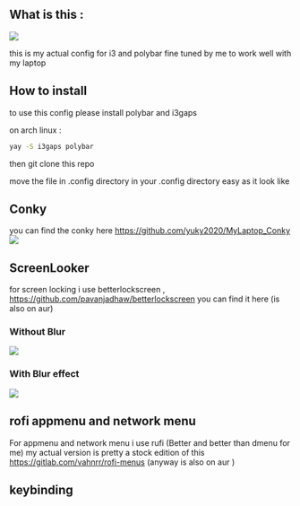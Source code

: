 ## What is this :

![](https://raw.githubusercontent.com/yuky2020/My-i3gaps-config-polybar/main/my%20unixp.png)

this is my actual config for i3 and polybar fine tuned by me to work well with my laptop 

## How to install

to use this config please install polybar and i3gaps

on arch linux :

```bash
yay -S i3gaps polybar
```

then git clone this repo 

move the file in .config directory in your .config directory easy as it look like 

## Conky 
you can find the conky here 
https://github.com/yuky2020/MyLaptop_Conky
![](https://raw.githubusercontent.com/yuky2020/My-i3gaps-config-polybar/main/see%20conky%20.png)


## ScreenLooker 
for screen locking i use betterlockscreen , 
https://github.com/pavanjadhaw/betterlockscreen you can find it here (is also on aur)
###  Without Blur
![](https://raw.githubusercontent.com/yuky2020/My-i3gaps-config-polybar/main/ScreenLocked%20.png)
### With  Blur effect
![](https://raw.githubusercontent.com/yuky2020/My-i3gaps-config-polybar/main/Screen%20locked%20blurred.png)


## rofi appmenu and network menu 
For appmenu and network menu i use rufi (Better and better than dmenu for me) 
my actual version is pretty a stock edition of this https://gitlab.com/vahnrr/rofi-menus (anyway is also on aur )



## keybinding

